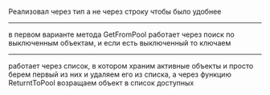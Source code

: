 Реализовал через тип а не через строку чтобы было удобнее
***
в первом варианте метода GetFromPool<T> работает через поиск по выключенным объектам, и если есть выключенный то ключаем
***
работает через список, в котором храним активные объекты и просто берем первый из них и удаляем его из списка, а через функцию ReturntToPool возращаем объект в список доступных
